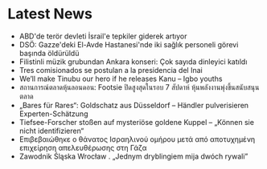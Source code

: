 # Latest News
-  ABD'de terör devleti İsrail'e tepkiler giderek artıyor
-  DSÖ: Gazze'deki El-Avde Hastanesi'nde iki sağlık personeli görevi başında öldürüldü
-  Filistinli müzik grubundan Ankara konseri: Çok sayıda dinleyici katıldı
-  Tres comisionados se postulan a la presidencia del Inai
-  We’ll make Tinubu our hero if he releases Kanu – Igbo youths
-  สถานการณ์ตลาดหุ้นลอนดอน: Footsie ปิดสูงสุดในรอบ 7 สัปดาห์ หุ้นพลังงานพุ่งขึ้นสนับสนุนตลาด
-  „Bares für Rares“: Goldschatz aus Düsseldorf – Händler pulverisieren Experten-Schätzung
-  Tiefsee-Forscher stoßen auf mysteriöse goldene Kuppel – „Können sie nicht identifizieren“
-  Επιβεβαιώθηκε ο θάνατος Ισραηλινού ομήρου μετά από αποτυχημένη επιχείρηση απελευθέρωσης στη Γάζα
-  Zawodnik Śląska Wrocław . „Jednym dryblingiem mija dwóch rywali”

